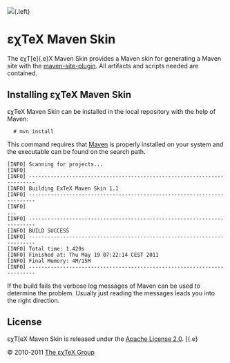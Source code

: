 ![](images/ExTeX-skin-side.png){.left}

εχTeX Maven Skin
================

The εχT[e]{.e}X Maven Skin provides a Maven skin for generating a Maven
site with the
[maven-site-plugin](http://maven.apache.org/plugins/maven-site-plugin/).
All artifacts and scripts needed are contained.

Installing εχTeX Maven Skin
---------------------------

εχTeX Maven Skin can be installed in the local repository with the help
of Maven:

      # mvn install

This command requires that [Maven](http://maven.apache.org) is properly
installed on your system and the executable can be found on the search
path.

``` {.output}
[INFO] Scanning for projects...
[INFO]                                                                         
[INFO] ------------------------------------------------------------------------
[INFO] Building ExTeX Maven Skin 1.1
[INFO] ------------------------------------------------------------------------
[INFO] 
...
[INFO] ------------------------------------------------------------------------
[INFO] BUILD SUCCESS
[INFO] ------------------------------------------------------------------------
[INFO] Total time: 1.429s
[INFO] Finished at: Thu May 19 07:22:14 CEST 2011
[INFO] Final Memory: 4M/15M
[INFO] ------------------------------------------------------------------------
```

If the build fails the verbose log messages of Maven can be used to
determine the problem. Usually just reading the messages leads you into
the right direction.

License
-------

εχT[eX Maven Skin is released under the [Apache License
2.0](LICENSE.txt). ]{.e}

© 2010-2011 [The εχTeX Group](mailto:extex@dante.de)
